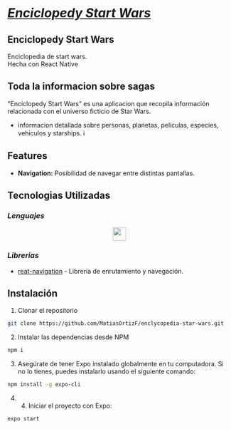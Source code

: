 # [_**Enciclopedy Start Wars**_](https://matiasortizf.github.io/portfolio/ "Live app")

## Enciclopedy Start Wars
Enciclopedia de start wars. <br>
Hecha con React Native 


## Toda la informacion sobre sagas

"Enciclopedy Start Wars" es una aplicacion que recopila información relacionada con el universo ficticio de Star Wars.

- informacion detallada sobre personas, planetas, peliculas, especies, vehiculos y starships. ℹ

## Features

- **Navigation:** Posibilidad de navegar entre distintas pantallas. 

## Tecnologias Utilizadas
### _Lenguajes_
<p align='center'>
    <img height="30"src="https://img.shields.io/badge/javascript-%23323330.svg?style=for-the-badge&logo=javascript&logoColor=%23F7DF1E">
</p>

### _Librerias_

- [reat-navigation] - Librería de enrutamiento y navegación.

## Instalación
1. Clonar el repositorio
```sh
git clone https://github.com/MatiasOrtizF/enclycopedia-star-wars.git
```
2. Instalar las dependencias desde NPM
```sh
npm i
```
3. Asegúrate de tener Expo instalado globalmente en tu computadora. Si no lo tienes, puedes instalarlo usando el siguiente comando:
```sh
npm install -g expo-cli
```
4. 4. Iniciar el proyecto con Expo:
```sh
expo start
```
[reat-navigation]: <https://reactnavigation.org/>